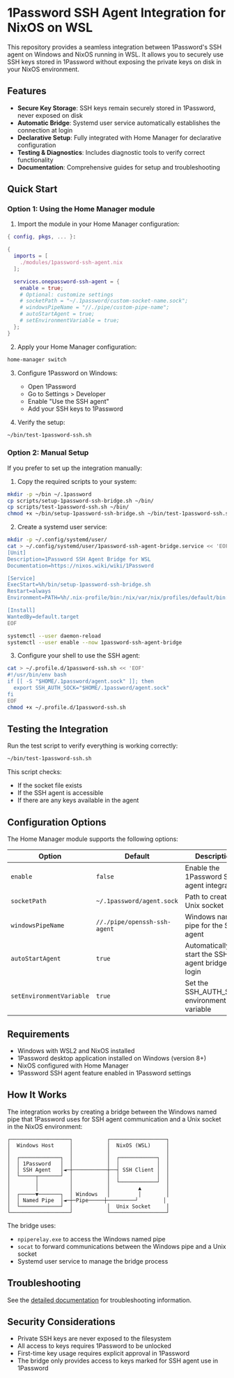 # 1Password SSH Agent Integration for NixOS on WSL

This repository provides a seamless integration between 1Password's SSH agent on Windows and NixOS running in WSL. It allows you to securely use SSH keys stored in 1Password without exposing the private keys on disk in your NixOS environment.

## Features

- **Secure Key Storage**: SSH keys remain securely stored in 1Password, never exposed on disk
- **Automatic Bridge**: Systemd user service automatically establishes the connection at login
- **Declarative Setup**: Fully integrated with Home Manager for declarative configuration
- **Testing & Diagnostics**: Includes diagnostic tools to verify correct functionality
- **Documentation**: Comprehensive guides for setup and troubleshooting

## Quick Start

### Option 1: Using the Home Manager module

1. Import the module in your Home Manager configuration:

```nix
{ config, pkgs, ... }:

{
  imports = [
    ./modules/1password-ssh-agent.nix
  ];

  services.onepassword-ssh-agent = {
    enable = true;
    # Optional: customize settings
    # socketPath = "~/.1password/custom-socket-name.sock";
    # windowsPipeName = "//./pipe/custom-pipe-name";
    # autoStartAgent = true;
    # setEnvironmentVariable = true;
  };
}
```

2. Apply your Home Manager configuration:

```bash
home-manager switch
```

3. Configure 1Password on Windows:
   - Open 1Password
   - Go to Settings > Developer
   - Enable "Use the SSH agent"
   - Add your SSH keys to 1Password

4. Verify the setup:

```bash
~/bin/test-1password-ssh.sh
```

### Option 2: Manual Setup

If you prefer to set up the integration manually:

1. Copy the required scripts to your system:

```bash
mkdir -p ~/bin ~/.1password
cp scripts/setup-1password-ssh-bridge.sh ~/bin/
cp scripts/test-1password-ssh.sh ~/bin/
chmod +x ~/bin/setup-1password-ssh-bridge.sh ~/bin/test-1password-ssh.sh
```

2. Create a systemd user service:

```bash
mkdir -p ~/.config/systemd/user/
cat > ~/.config/systemd/user/1password-ssh-agent-bridge.service << 'EOF'
[Unit]
Description=1Password SSH Agent Bridge for WSL
Documentation=https://nixos.wiki/wiki/1Password

[Service]
ExecStart=%h/bin/setup-1password-ssh-bridge.sh
Restart=always
Environment=PATH=%h/.nix-profile/bin:/nix/var/nix/profiles/default/bin:/run/current-system/sw/bin

[Install]
WantedBy=default.target
EOF

systemctl --user daemon-reload
systemctl --user enable --now 1password-ssh-agent-bridge
```

3. Configure your shell to use the SSH agent:

```bash
cat > ~/.profile.d/1password-ssh.sh << 'EOF'
#!/usr/bin/env bash
if [[ -S "$HOME/.1password/agent.sock" ]]; then
  export SSH_AUTH_SOCK="$HOME/.1password/agent.sock"
fi
EOF
chmod +x ~/.profile.d/1password-ssh.sh
```

## Testing the Integration

Run the test script to verify everything is working correctly:

```bash
~/bin/test-1password-ssh.sh
```

This script checks:
- If the socket file exists
- If the SSH agent is accessible
- If there are any keys available in the agent

## Configuration Options

The Home Manager module supports the following options:

| Option | Default | Description |
|--------|---------|-------------|
| `enable` | `false` | Enable the 1Password SSH agent integration |
| `socketPath` | `~/.1password/agent.sock` | Path to create the Unix socket |
| `windowsPipeName` | `//./pipe/openssh-ssh-agent` | Windows named pipe for the SSH agent |
| `autoStartAgent` | `true` | Automatically start the SSH agent bridge on login |
| `setEnvironmentVariable` | `true` | Set the SSH_AUTH_SOCK environment variable |

## Requirements

- Windows with WSL2 and NixOS installed
- 1Password desktop application installed on Windows (version 8+)
- NixOS configured with Home Manager
- 1Password SSH agent feature enabled in 1Password settings

## How It Works

The integration works by creating a bridge between the Windows named pipe that 1Password uses for SSH agent communication and a Unix socket in the NixOS environment:

```
┌───────────────────┐           ┌──────────────────┐
│  Windows Host     │           │  NixOS (WSL)     │
│                   │           │                  │
│  ┌─────────────┐  │           │  ┌────────────┐  │
│  │ 1Password   │  │           │  │            │  │
│  │ SSH Agent   │◄─┼───────────┼──┤ SSH Client │  │
│  └─────┬───────┘  │           │  │            │  │
│        │          │           │  └────────────┘  │
│        │          │           │         ▲        │
│  ┌─────▼───────┐  │ Windows   │         │        │
│  │ Named Pipe  │◄─┼─Pipe─────┼─────────┘        │
│  └─────────────┘  │           │  Unix Socket     │
└───────────────────┘           └──────────────────┘
```

The bridge uses:
- `npiperelay.exe` to access the Windows named pipe
- `socat` to forward communications between the Windows pipe and a Unix socket
- Systemd user service to manage the bridge process

## Troubleshooting

See the [detailed documentation](1password-ssh-integration.md) for troubleshooting information.

## Security Considerations

- Private SSH keys are never exposed to the filesystem
- All access to keys requires 1Password to be unlocked
- First-time key usage requires explicit approval in 1Password
- The bridge only provides access to keys marked for SSH agent use in 1Password